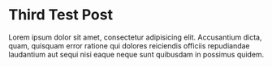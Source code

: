 # Third Test Post

Lorem ipsum dolor sit amet, consectetur adipisicing elit. Accusantium dicta, quam, quisquam error ratione qui dolores reiciendis officiis repudiandae laudantium aut sequi nisi eaque neque sunt quibusdam in possimus quidem.